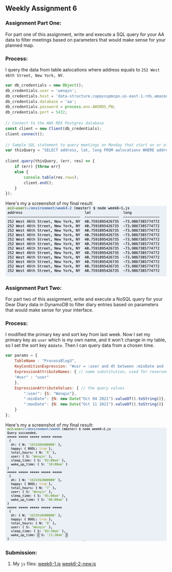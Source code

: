 ## Weekly Assignment 6



### Assignment Part One:

For part one of this assignment, write and execute a SQL query for your AA data to filter meetings based on parameters that would make sense for your planned map.


### Process:

I query the data from table aalocations where address equals to `252 West 46th Street, New York, NY`.

```javascript
var db_credentials = new Object();
db_credentials.user = 'wenqin';
db_credentials.host = 'data-structure.capqvcupmcpo.us-east-1.rds.amazonaws.com';
db_credentials.database = 'aa';
db_credentials.password = process.env.AWSRDS_PW;
db_credentials.port = 5432;

// Connect to the AWS RDS Postgres database
const client = new Client(db_credentials);
client.connect();

// Sample SQL statement to query meetings on Monday that start on or after 7:00pm: 
var thisQuery = "SELECT address, lat, long FROM aalocations WHERE address = '252 West 46th Street, New York, NY';";

client.query(thisQuery, (err, res) => {
    if (err) {throw err}
    else {
        console.table(res.rows);
        client.end();
    }
});


```


Here's my a screenshot of my final result:
![result.png](https://github.com/kanodesu/ds-fall2021/blob/master/week6/result-1.png "result.png")

### Assignment Part Two:

For part two of this assignment, write and execute a NoSQL query for your Dear Diary data in DynamoDB to filter diary entries based on parameters that would make sense for your interface.

### Process:

I modified the primary key and sort key from last week. Now I set my primary key as `user` which is my own name, and it won't change in my table, so I set the sort key as`date`. Then I can query data from a chosen time.

```javascript
var params = {
    TableName : "ProcessBlog3",
    KeyConditionExpression: "#usr = :user and dt between :minDate and :maxDate", // the query expression
    ExpressionAttributeNames: { // name substitution, used for reserved words in DynamoDB
    "#usr" : "user"
    },
    ExpressionAttributeValues: { // the query values
        ":user": {S: "Wenqin"},
        ":minDate": {N: new Date("Oct 04 2021").valueOf().toString()},
        ":maxDate": {N: new Date("Oct 11 2021").valueOf().toString()}
    }
};


```

Here's my a screenshot of my final result:
![result.png](https://github.com/kanodesu/ds-fall2021/blob/master/week6/result-new.png "result.png")



### Submission:
1. My `js` files: [week6-1.js](https://github.com/kanodesu/ds-fall2021/blob/master/week6/week6-1.js)  [week6-2-new.js](https://github.com/kanodesu/ds-fall2021/blob/master/week6/week6-2-new.js)  




